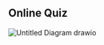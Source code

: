 ## Online Quiz


![Untitled Diagram drawio](https://user-images.githubusercontent.com/60870496/211832779-4aa07b9a-e9fd-4552-a993-eb63c87f8a03.png)
